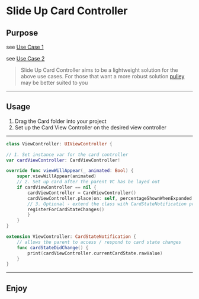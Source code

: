 # Slide Up Card Controller
## Purpose
see [Use Case 1](https://stackoverflow.com/questions/37967555/how-can-i-mimic-the-bottom-sheet-from-the-maps-app)

see [Use Case 2](https://www.raywenderlich.com/221-recreating-the-apple-music-now-playing-transition)

> Slide Up Card Controller aims to be a lightweight solution for the above use cases. For those that want a more robust solution [pulley](https://cocoapods.org/pods/Pulley) may be better suited to you

----
## Usage
1. Drag the Card folder into your project
2. Set up the Card View Controller on the desired view controller

----


```swift
class ViewController: UIViewController {

// 1. Set instance var for the card controller
var cardViewController: CardViewController!

override func viewWillAppear(_ animated: Bool) {
	super.viewWillAppear(animated)
	// 2. Set up card after the parent VC has be layed out
	if cardViewController == nil {
		cardViewController = CardViewController()
		cardViewController.place(on: self, percentageShownWhenExpanded: 0.7)
		// 3. Optional - extend the class with CardStateNotification protocol
		registerForCardStateChanges()
		}
	}
}

extension ViewController: CardStateNotification {
	// allows the parent to access / respond to card state changes
	func cardStateDidChange() {
		print(cardViewController.currentCardState.rawValue)
	}
}
```

----
## Enjoy

